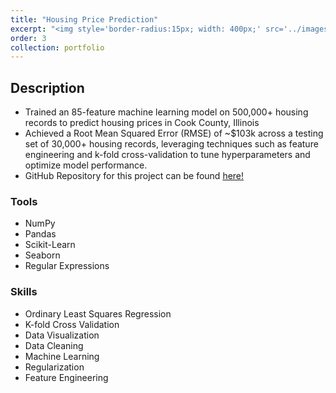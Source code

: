 ```yaml
---
title: "Housing Price Prediction"
excerpt: "<img style='border-radius:15px; width: 400px;' src='../images/prophecy_properties.png'>"
order: 3
collection: portfolio
---
```


## Description 

* Trained an 85-feature machine learning model on 500,000+ housing records to predict housing prices in Cook County, Illinois
* Achieved a Root Mean Squared Error (RMSE) of ~$103k across a testing set of 30,000+ housing records, leveraging techniques such as feature engineering and k-fold cross-validation to tune hyperparameters and optimize model performance.
* GitHub Repository for this project can be found <a href = "https://github.com/brandonconcepcion/Prophecy-of-Properties" target = "_blank">here!</a>

### Tools
* NumPy
* Pandas
* Scikit-Learn
* Seaborn
* Regular Expressions

### Skills 
* Ordinary Least Squares Regression
* K-fold Cross Validation
* Data Visualization
* Data Cleaning
* Machine Learning
* Regularization
* Feature Engineering



